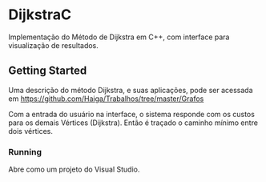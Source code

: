 # DijkstraC

Implementação do Método de Dijkstra em C++, com interface para visualização de resultados.

## Getting Started

Uma descrição do método Dijkstra, e suas aplicações, pode ser acessada em https://github.com/Haiga/Trabalhos/tree/master/Grafos

Com a entrada do usuário na interface, o sistema responde com os custos para os demais Vértices (Dijkstra). Então é traçado o caminho mínimo entre dois vértices.

### Running

Abre como um projeto do Visual Studio.
